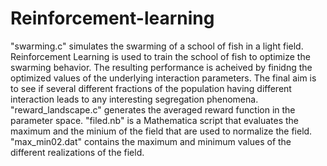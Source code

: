 # Reinforcement-learning

"swarming.c" simulates the swarming of a school of fish in a light field. Reinforcement Learning is used to train the school of fish to optimize the swarming behavior. The resulting performance is acheived by finidng the optimized values of the underlying interaction parameters. The final aim is to see if several different fractions of the population having different interaction leads to any interesting segregation phenomena.
"reward_landscape.c" generates the averaged reward function in the parameter space.
"filed.nb" is a Mathematica script that evaluates the maximum and the minium of the field that are used to normalize the field.
"max_min02.dat" contains the maximum and minimum values of the different realizations of the field.
